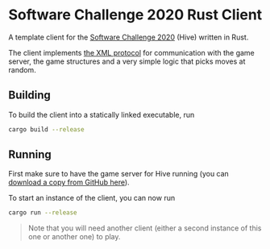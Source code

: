 # Software Challenge 2020 Rust Client

A template client for the [Software Challenge 2020](https://www.software-challenge.de) (Hive) written in Rust.

The client implements [the XML protocol](https://docs.software-challenge.de/spiele/hive/xml-dokumentation.html) for communication with the game server, the game structures and a very simple logic that picks moves at random.

## Building

To build the client into a statically linked executable, run

```bash
cargo build --release
```

## Running

First make sure to have the game server for Hive running (you can [download a copy from GitHub here](https://github.com/software-challenge/backend/releases/tag/20.final)).

To start an instance of the client, you can now run

```bash
cargo run --release
```

> Note that you will need another client (either a second instance of this one or another one) to play.
